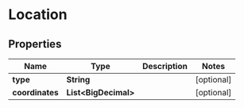 

# Location


## Properties

Name | Type | Description | Notes
------------ | ------------- | ------------- | -------------
**type** | **String** |  |  [optional]
**coordinates** | **List&lt;BigDecimal&gt;** |  |  [optional]



